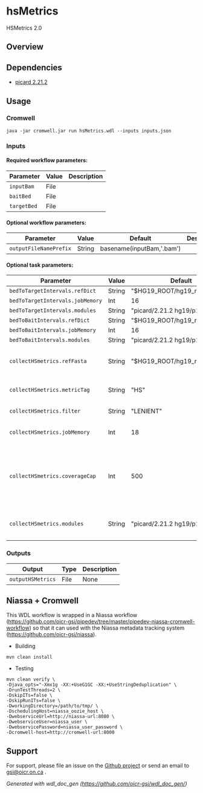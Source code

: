 # hsMetrics

HSMetrics 2.0

## Overview

## Dependencies

* [picard 2.21.2](https://broadinstitute.github.io/picard/)


## Usage

### Cromwell
```
java -jar cromwell.jar run hsMetrics.wdl --inputs inputs.json
```

### Inputs

#### Required workflow parameters:
Parameter|Value|Description
---|---|---
`inputBam`|File|
`baitBed`|File|
`targetBed`|File|


#### Optional workflow parameters:
Parameter|Value|Default|Description
---|---|---|---
`outputFileNamePrefix`|String|basename(inputBam,'.bam')|


#### Optional task parameters:
Parameter|Value|Default|Description
---|---|---|---
`bedToTargetIntervals.refDict`|String|"$HG19_ROOT/hg19_random.dict"|
`bedToTargetIntervals.jobMemory`|Int|16|
`bedToTargetIntervals.modules`|String|"picard/2.21.2 hg19/p13"|
`bedToBaitIntervals.refDict`|String|"$HG19_ROOT/hg19_random.dict"|
`bedToBaitIntervals.jobMemory`|Int|16|
`bedToBaitIntervals.modules`|String|"picard/2.21.2 hg19/p13"|
`collectHSmetrics.refFasta`|String|"$HG19_ROOT/hg19_random.fa"|Path to fasta reference file
`collectHSmetrics.metricTag`|String|"HS"|Extension for metrics file
`collectHSmetrics.filter`|String|"LENIENT"|Settings for picard filter
`collectHSmetrics.jobMemory`|Int|18|Memory allocated to job
`collectHSmetrics.coverageCap`|Int|500|Parameter to set a max coverage limit for Theoretical Sensitivity calculations
`collectHSmetrics.modules`|String|"picard/2.21.2 hg19/p13"|Names and versions of modules needed


### Outputs

Output | Type | Description
---|---|---
`outputHSMetrics`|File|None


## Niassa + Cromwell

This WDL workflow is wrapped in a Niassa workflow (https://github.com/oicr-gsi/pipedev/tree/master/pipedev-niassa-cromwell-workflow) so that it can used with the Niassa metadata tracking system (https://github.com/oicr-gsi/niassa).

* Building
```
mvn clean install
```

* Testing
```
mvn clean verify \
-Djava_opts="-Xmx1g -XX:+UseG1GC -XX:+UseStringDeduplication" \
-DrunTestThreads=2 \
-DskipITs=false \
-DskipRunITs=false \
-DworkingDirectory=/path/to/tmp/ \
-DschedulingHost=niassa_oozie_host \
-DwebserviceUrl=http://niassa-url:8080 \
-DwebserviceUser=niassa_user \
-DwebservicePassword=niassa_user_password \
-Dcromwell-host=http://cromwell-url:8000
```

## Support

For support, please file an issue on the [Github project](https://github.com/oicr-gsi) or send an email to gsi@oicr.on.ca .

_Generated with wdl_doc_gen (https://github.com/oicr-gsi/wdl_doc_gen/)_
